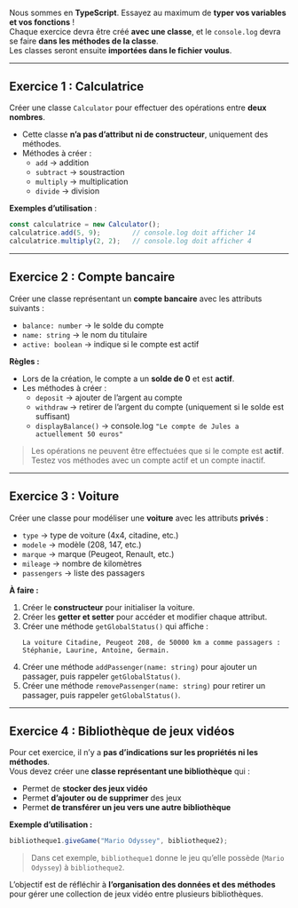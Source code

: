######  
Nous sommes en **TypeScript**. Essayez au maximum de **typer vos variables et vos fonctions** !  
Chaque exercice devra être créé **avec une classe**, et le `console.log` devra se faire **dans les méthodes de la classe**.  
Les classes seront ensuite **importées dans le fichier voulus**.

---

## Exercice 1 : Calculatrice

Créer une classe `Calculator` pour effectuer des opérations entre **deux nombres**.

- Cette classe **n’a pas d’attribut ni de constructeur**, uniquement des méthodes.
- Méthodes à créer :
    - `add` → addition
    - `subtract` → soustraction
    - `multiply` → multiplication
    - `divide` → division

**Exemples d’utilisation** :
```ts
const calculatrice = new Calculator();
calculatrice.add(5, 9);        // console.log doit afficher 14
calculatrice.multiply(2, 2);   // console.log doit afficher 4
```

---

## Exercice 2 : Compte bancaire

Créer une classe représentant un **compte bancaire** avec les attributs suivants :
- `balance: number` → le solde du compte
- `name: string` → le nom du titulaire
- `active: boolean` → indique si le compte est actif

**Règles :**
- Lors de la création, le compte a un **solde de 0** et est **actif**.
- Les méthodes à créer :
    - `deposit` → ajouter de l’argent au compte
    - `withdraw` → retirer de l’argent du compte (uniquement si le solde est suffisant)
    - `displayBalance()` → console.log `"Le compte de Jules a actuellement 50 euros"`

> Les opérations ne peuvent être effectuées que si le compte est **actif**.  
> Testez vos méthodes avec un compte actif et un compte inactif.

---

## Exercice 3 : Voiture

Créer une classe pour modéliser une **voiture** avec les attributs **privés** :
- `type` → type de voiture (4x4, citadine, etc.)
- `modele` → modèle (208, 147, etc.)
- `marque` → marque (Peugeot, Renault, etc.)
- `mileage` → nombre de kilomètres
- `passengers` → liste des passagers

**À faire :**
1. Créer le **constructeur** pour initialiser la voiture.
2. Créer les **getter et setter** pour accéder et modifier chaque attribut.
3. Créer une méthode `getGlobalStatus()` qui affiche :
   ```
   La voiture Citadine, Peugeot 208, de 50000 km a comme passagers : Stéphanie, Laurine, Antoine, Germain.
   ```  
4. Créer une méthode `addPassenger(name: string)` pour ajouter un passager, puis rappeler `getGlobalStatus()`.
5. Créer une méthode `removePassenger(name: string)` pour retirer un passager, puis rappeler `getGlobalStatus()`.

---

## Exercice 4 : Bibliothèque de jeux vidéos

Pour cet exercice, il n’y a **pas d’indications sur les propriétés ni les méthodes**.  
Vous devez créer une **classe représentant une bibliothèque** qui :

- Permet de **stocker des jeux vidéo**
- Permet **d’ajouter ou de supprimer** des jeux
- Permet **de transférer un jeu vers une autre bibliothèque**

**Exemple d’utilisation :**
```ts
bibliotheque1.giveGame("Mario Odyssey", bibliotheque2);
```
> Dans cet exemple, `bibliotheque1` donne le jeu qu’elle possède (`Mario Odyssey`) à `bibliotheque2`.

L’objectif est de réfléchir à **l’organisation des données et des méthodes** pour gérer une collection de jeux vidéo entre plusieurs bibliothèques.
